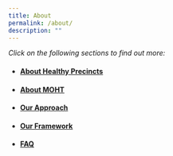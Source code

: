 ```yaml
---
title: About
permalink: /about/
description: ""
---
```

*Click on the following sections to find out more:*
* #### **[About Healthy Precincts](/about/healthy-precincts)** 
* #### **[About MOHT](/about/moht)**
* #### **[Our Approach](/about/approach)**
* #### **[Our Framework](/about/framework)**
* #### **[FAQ](/about/faq)**